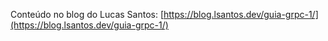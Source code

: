 Conteúdo no blog do Lucas Santos: [https://blog.lsantos.dev/guia-grpc-1/](https://blog.lsantos.dev/guia-grpc-1/)

